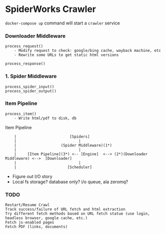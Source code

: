 # SpiderWorks Crawler

`docker-compose up` command will start a `crawler` service 

### Downloader Middleware
    process_request()
        - Modify request to check: google/bing cache, wayback machine, etc
        - Rewrite some URLs to get static html versions

    process_response()

### 1. Spider Middleware
    
    process_spider_input()
    process_spider_output()

### Item Pipeline
    process_item()
        - Write html/pdf to disk, db
    
    


Item Pipeline

```
    |                        [Spiders]
    |                            |
    |                    (Spider Middleware)(1*)
    |                            |
    |     [Item Pipeline](3*) <-- [Engine]  <--> (2*)(Downloader Middleware) <-->  [Downloader]
    |                            |
    |                       [Scheduler]

```



- Figure out I/O story
- Local fs storage? database only? i/o queue, ala zeromq? 





### TODO 
    Restart/Resume Crawl
    Track success/failure of URL fetch and html extraction
    Try different fetch methods based on URL fetch statue (use login, headless browser, google cache, etc.)
    Fetch js-enabled pages
    Fetch PDF (links, documents)
